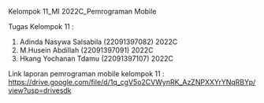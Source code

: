 Kelompok 11_MI 2022C_Pemrograman Mobile

Tugas Kelompok 11 : 

1. Adinda Nasywa Salsabila (22091397082) 2022C
2. M.Husein Abdillah (22091397091) 2022C
3. Hkang Yochanan Tdamu (22091397107) 2022C

Link laporan pemrograman mobile kelompok 11 : 
https://drive.google.com/file/d/1q_cgV5o2CVWynRK_AzZNPXXYrYNqRBYp/view?usp=drivesdk 
